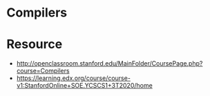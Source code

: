 # Compilers

# Resource

- http://openclassroom.stanford.edu/MainFolder/CoursePage.php?course=Compilers
- https://learning.edx.org/course/course-v1:StanfordOnline+SOE.YCSCS1+3T2020/home
